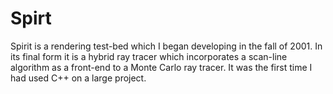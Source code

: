 # Spirt
Spirit is a rendering test-bed which I began developing in the fall of 2001. In its final form it is a hybrid ray tracer which incorporates a scan-line algorithm as a front-end to a Monte Carlo ray tracer. It was the first time I had used C++ on a large project.
